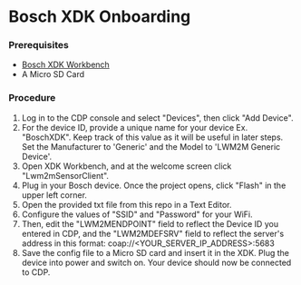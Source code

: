 # Bosch XDK Onboarding

### Prerequisites
- [Bosch XDK Workbench](https://xdk.bosch-connectivity.com/software)
- A Micro SD Card

### Procedure
1. Log in to the CDP console and select "Devices", then click "Add Device".
2. For the device ID, provide a unique name for your device Ex. "BoschXDK". Keep track of this value as it will be useful in later steps. Set the Manufacturer to 'Generic' and the Model to 'LWM2M Generic Device'.
3. Open XDK Workbench, and at the welcome screen click "Lwm2mSensorClient". 
4. Plug in your Bosch device. Once the project opens, click "Flash" in the upper left corner.
5. Open the provided txt file from this repo in a Text Editor.
6. Configure the values of "SSID" and "Password" for your WiFi.
7. Then, edit the "LWM2MENDPOINT" field to reflect the Device ID you entered in CDP, and the "LWM2MDEFSRV" field to reflect the server's address in this format: coap://<YOUR_SERVER_IP_ADDRESS>:5683
8. Save the config file to a Micro SD card and insert it in the XDK. Plug the device into power and switch on. Your device should now be connected to CDP.
